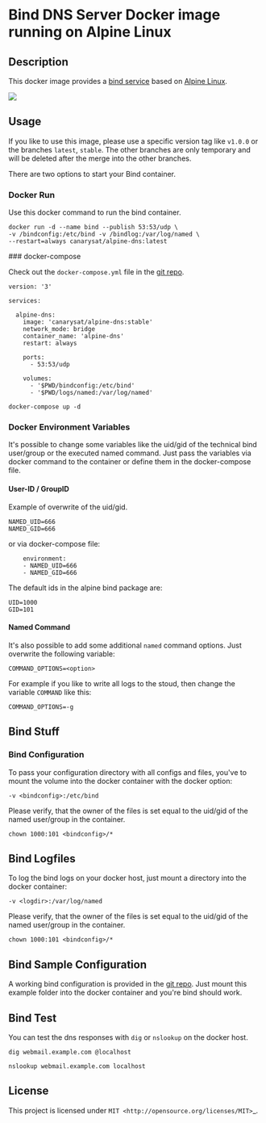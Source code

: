 # Bind DNS Server Docker image running on Alpine Linux

## Description

This docker image provides a [bind service](https://www.isc.org/downloads/bind/) based on [Alpine Linux](https://hub.docker.com/_/alpine/).

[![](https://images.microbadger.com/badges/image/pstauffer/bind.svg)](https://microbadger.com/images/pstauffer/bind)

## Usage

If you like to use this image, please use a specific version tag like `v1.0.0` or the branches `latest`, `stable`. The other branches are only temporary and will be deleted after the merge into the other branches.

There are two options to start your Bind container.

### Docker Run

Use this docker command to run the bind container.
```
docker run -d --name bind --publish 53:53/udp \
-v /bindconfig:/etc/bind -v /bindlog:/var/log/named \
--restart=always canarysat/alpine-dns:latest
```


### docker-compose

Check out the `docker-compose.yml` file in the [git repo](https://raw.githubusercontent.com/canarysat/alpine-bind/master/docker-compose.yml).
```
version: '3'

services:

  alpine-dns:
    image: 'canarysat/alpine-dns:stable'
    network_mode: bridge
    container_name: 'alpine-dns'
    restart: always

    ports:
      - 53:53/udp

    volumes:
      - '$PWD/bindconfig:/etc/bind'
      - '$PWD/logs/named:/var/log/named'
```

```
docker-compose up -d
```

### Docker Environment Variables

It's possible to change some variables like the uid/gid of the technical bind user/group or the executed named command. Just pass the variables via docker command to the container or define them in the docker-compose file.


#### User-ID / GroupID

Example of overwrite of the uid/gid.
```
NAMED_UID=666
NAMED_GID=666
```

or via docker-compose file:
```
    environment:
    - NAMED_UID=666
    - NAMED_GID=666
```

The default ids in the alpine bind package are:
```
UID=1000
GID=101
```

#### Named Command

It's also possible to add some additional `named` command options. Just overwrite the following variable:
```
COMMAND_OPTIONS=<option>
```

For example if you like to write all logs to the stoud, then change the variable `COMMAND` like this:
```
COMMAND_OPTIONS=-g
```


## Bind Stuff

### Bind Configuration

To pass your configuration directory with all configs and files, you've to mount the volume into the docker container with the docker option:
```
-v <bindconfig>:/etc/bind
```

Please verify, that the owner of the files is set equal to the uid/gid of the named user/group in the container.
```
chown 1000:101 <bindconfig>/*
```

## Bind Logfiles

To log the bind logs on your docker host, just mount a directory into the docker container:
```
-v <logdir>:/var/log/named
```

Please verify, that the owner of the files is set equal to the uid/gid of the named user/group in the container.
```
chown 1000:101 <bindconfig>/*
```

## Bind Sample Configuration

A working bind configuration is provided in the [git repo](https://raw.githubusercontent.com/canarysat/alpine-bind/master/bindconfig).
Just mount this example folder into the docker container and you're bind should work.

## Bind Test

You can test the dns responses with `dig` or `nslookup` on the docker host.
```
dig webmail.example.com @localhost

nslookup webmail.example.com localhost
```

## License

This project is licensed under `MIT <http://opensource.org/licenses/MIT>`_.

